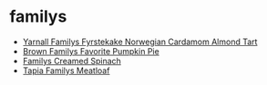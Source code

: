 # familys

 * [Yarnall Familys Fyrstekake Norwegian Cardamom Almond Tart](index/y/yarnall-familys-fyrstekake-norwegian-cardamom-almond-tart-51135090.json)
 * [Brown Familys Favorite Pumpkin Pie](index/b/brown-familys-favorite-pumpkin-pie.json)
 * [Familys Creamed Spinach](index/f/familys-creamed-spinach.json)
 * [Tapia Familys Meatloaf](index/t/tapia-familys-meatloaf.json)
